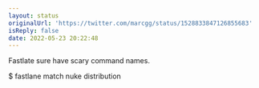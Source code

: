 ```yaml
---
layout: status
originalUrl: 'https://twitter.com/marcgg/status/1528833847126855683'
isReply: false
date: 2022-05-23 20:22:48
---
```


Fastlate sure have scary command names.

$ fastlane match nuke distribution
